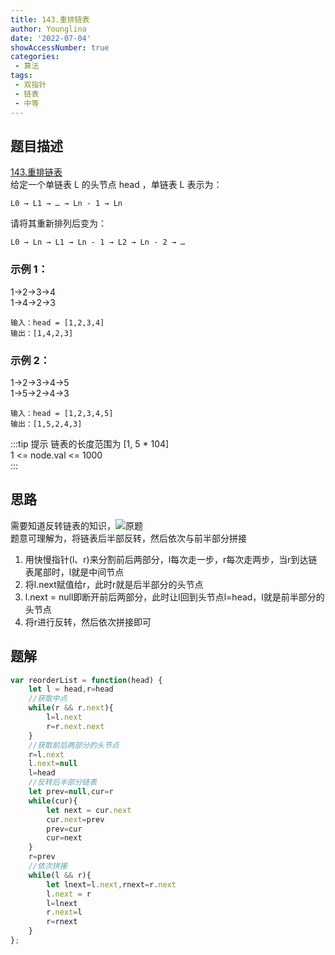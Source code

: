 ```yaml
---
title: 143.重排链表
author: Younglina
date: '2022-07-04'
showAccessNumber: true
categories:
 - 算法
tags:
 - 双指针
 - 链表
 - 中等
---
```


## 题目描述
[143.重排链表](https://leetcode.cn/problems/reorder-list/)    
给定一个单链表 L 的头节点 head ，单链表 L 表示为：      
```
L0 → L1 → … → Ln - 1 → Ln
```
请将其重新排列后变为：  
```
L0 → Ln → L1 → Ln - 1 → L2 → Ln - 2 → …
```

### 示例 1：
1->2->3->4  
1->4->2->3  
```
输入：head = [1,2,3,4]  
输出：[1,4,2,3]  
```

### 示例 2：
1->2->3->4->5  
1->5->2->4->3  
```
输入：head = [1,2,3,4,5]  
输出：[1,5,2,4,3]  
```

:::tip 提示 
链表的长度范围为 [1, 5 * 104]  
1 <= node.val <= 1000  
:::

## 思路
需要知道反转链表的知识，![原题](https://leetcode.cn/problems/reverse-linked-list/)  
题意可理解为，将链表后半部反转，然后依次与前半部分拼接  
1. 用快慢指针(l、r)来分割前后两部分，l每次走一步，r每次走两步，当r到达链表尾部时，l就是中间节点  
2. 将l.next赋值给r，此时r就是后半部分的头节点  
3. l.next = null即断开前后两部分，此时让l回到头节点l=head，l就是前半部分的头节点  
4. 将r进行反转，然后依次拼接即可
## 题解
```javascript
var reorderList = function(head) {
    let l = head,r=head
    //获取中点
    while(r && r.next){
        l=l.next
        r=r.next.next
    }
    //获取前后两部分的头节点
    r=l.next
    l.next=null
    l=head
    //反转后半部分链表
    let prev=null,cur=r
    while(cur){
        let next = cur.next
        cur.next=prev
        prev=cur
        cur=next
    }
    r=prev
    //依次拼接
    while(l && r){
        let lnext=l.next,rnext=r.next
        l.next = r
        l=lnext
        r.next=l
        r=rnext
    }
};
```